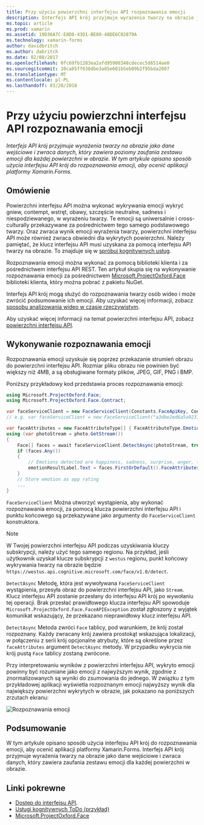 ```yaml
---
title: Przy użyciu powierzchni interfejsu API rozpoznawania emocji
description: Interfejs API krój przyjmuje wyrażenia twarzy na obrazie jako dane wejściowe i zwraca danych, który zawiera poziomy zaufania zestawu emocji dla każdej powierzchni w obrazie. W tym artykule opisano sposób użycia interfejsu API krój do rozpoznawania emocji, aby ocenić aplikacji platformy Xamarin.Forms.
ms.topic: article
ms.prod: xamarin
ms.assetid: 19D36A7C-E8D8-43D1-BE80-48DE6C02879A
ms.technology: xamarin-forms
author: davidbritch
ms.author: dabritch
ms.date: 02/08/2017
ms.openlocfilehash: 0fc69fb1283ea2afd95900348cdecec5d6514ae0
ms.sourcegitcommit: 20ca85ff638dbe3a85e601b5eb09b2f95bda2807
ms.translationtype: MT
ms.contentlocale: pl-PL
ms.lasthandoff: 03/28/2018
---
```

# <a name="emotion-recognition-using-the-face-api"></a>Przy użyciu powierzchni interfejsu API rozpoznawania emocji

_Interfejs API krój przyjmuje wyrażenia twarzy na obrazie jako dane wejściowe i zwraca danych, który zawiera poziomy zaufania zestawu emocji dla każdej powierzchni w obrazie. W tym artykule opisano sposób użycia interfejsu API krój do rozpoznawania emocji, aby ocenić aplikacji platformy Xamarin.Forms._

## <a name="overview"></a>Omówienie

Powierzchni interfejsu API można wykonać wykrywania emocji wykryć gniew, contempt, wstręt, obawy, szczęście neutralne, sadness i niespodziewanego, w wyrażeniu twarzy. Te emocji są uniwersalnie i cross-culturally przekazywane za pośrednictwem tego samego podstawowego twarzy. Oraz zwraca wynik emocji wyrażenia twarzy, powierzchni interfejsu API może również zwraca obwiedni dla wykrytych powierzchni. Należy pamiętać, że klucz interfejsu API musi uzyskana za pomocą interfejsu API twarzy na obrazie. To znajduje się w [spróbuj kognitywnych usług](https://azure.microsoft.com/try/cognitive-services/?api=face-api).

Rozpoznawania emocji można wykonać za pomocą biblioteki klienta i za pośrednictwem interfejsu API REST. Ten artykuł skupia się na wykonywanie rozpoznawania emocji za pośrednictwem [Microsoft.ProjectOxford.Face](https://www.nuget.org/packages/Microsoft.ProjectOxford.Face/) biblioteki klienta, który można pobrać z pakietu NuGet.

Interfejs API krój mogą służyć do rozpoznawania twarzy osób wideo i może zwrócić podsumowanie ich emocji. Aby uzyskać więcej informacji, zobacz [sposobu analizowania wideo w czasie rzeczywistym](/azure/cognitive-services/face/face-api-how-to-topics/howtoanalyzevideo_face/).

Aby uzyskać więcej informacji na temat powierzchni interfejsu API, zobacz [powierzchni interfejsu API](/azure/cognitive-services/face/overview/).

## <a name="performing-emotion-recognition"></a>Wykonywanie rozpoznawania emocji

Rozpoznawania emocji uzyskuje się poprzez przekazanie strumień obrazu do powierzchni interfejsu API. Rozmiar pliku obrazu nie powinien być większy niż 4MB, a są obsługiwane formaty plików, JPEG, GIF, PNG i BMP.

Poniższy przykładowy kod przedstawia proces rozpoznawania emocji:

```csharp
using Microsoft.ProjectOxford.Face;
using Microsoft.ProjectOxford.Face.Contract;

var faceServiceClient = new FaceServiceClient(Constants.FaceApiKey, Constants.FaceEndpoint);
// e.g. var faceServiceClient = new FaceServiceClient("a3dbe2ed6a5a9231bb66f9a964d64a12", "https://westus.api.cognitive.microsoft.com/face/v1.0/detect");

var faceAttributes = new FaceAttributeType[] { FaceAttributeType.Emotion };
using (var photoStream = photo.GetStream())
{
    Face[] faces = await faceServiceClient.DetectAsync(photoStream, true, false, faceAttributes);
    if (faces.Any())
    {
        // Emotions detected are happiness, sadness, surprise, anger, fear, contempt, disgust, or neutral.
        emotionResultLabel.Text = faces.FirstOrDefault().FaceAttributes.Emotion.ToRankedList().FirstOrDefault().Key;
    }
    // Store emotion as app rating
    ...
}
```

`FaceServiceClient` Można utworzyć wystąpienia, aby wykonać rozpoznawania emocji, za pomocą klucza powierzchni interfejsu API i punktu końcowego są przekazywane jako argumenty do `FaceServiceClient` konstruktora.

> [!NOTE]
> W Twojej powierzchni interfejsu API podczas uzyskiwania kluczy subskrypcji, należy użyć tego samego regionu. Na przykład, jeśli użytkownik uzyskał klucze subskrypcji z `westus` regionu, punkt końcowy wykrywania twarzy na obrazie będzie `https://westus.api.cognitive.microsoft.com/face/v1.0/detect`.

`DetectAsync` Metodę, która jest wywoływana `FaceServiceClient` wystąpienia, przesyła obraz do powierzchni interfejsu API, jako `Stream`. Klucz interfejsu API zostanie przesłany do interfejsu API krój po wywołaniu tej operacji. Brak przesłać prawidłowego klucza interfejsu API spowoduje `Microsoft.ProjectOxford.Face.FaceAPIException` został zgłoszony z wyjątek komunikat wskazujący, że przekazano nieprawidłowy klucz interfejsu API.

`DetectAsync` Metoda zwróci `Face` tablicy, pod warunkiem, że krój został rozpoznany. Każdy zwracany krój zawiera prostokąt wskazująca lokalizacji, w połączeniu z serii krój opcjonalne atrybuty, które są określone przez `faceAttributes` argument `DetectAsync` metody. W przypadku wykrycia nie krój pustą `Face` tablicy zostaną zwrócone.

Przy interpretowaniu wyników z powierzchni interfejsu API, wykryto emocji powinny być rozumiane jako emocji z najwyższym wynik, zgodnie z znormalizowanych są wyniki do zsumowania do jednego. W związku z tym przykładowej aplikacji wyświetla rozpoznanym emocji najwyższy wynik dla największy powierzchni wykrytych w obrazie, jak pokazano na poniższych zrzutach ekranu:

![](emotion-recognition-images/emotion-recognition.png "Rozpoznawania emocji")

## <a name="summary"></a>Podsumowanie

W tym artykule opisano sposób użycia interfejsu API krój do rozpoznawania emocji, aby ocenić aplikacji platformy Xamarin.Forms. Interfejs API krój przyjmuje wyrażenia twarzy na obrazie jako dane wejściowe i zwraca danych, który zawiera zaufania zestawu emocji dla każdej powierzchni w obrazie.

## <a name="related-links"></a>Linki pokrewne

- [Dostęp do interfejsu API](/azure/cognitive-services/face/overview/).
- [Usługi kognitywnych ToDo (przykład)](https://developer.xamarin.com/samples/xamarin-forms/WebServices/TodoCognitiveServices/)
- [Microsoft.ProjectOxford.Face](https://www.nuget.org/packages/Microsoft.ProjectOxford.Face/)
